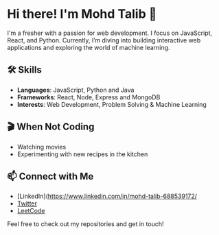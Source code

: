 # Hi there! I'm Mohd Talib 👋

I'm a fresher with a passion for web development. I focus on JavaScript, React, and Python. Currently, I’m diving into building interactive web applications and exploring the world of machine learning.

## 🛠️ Skills
- **Languages**: JavaScript, Python and Java
- **Frameworks**: React, Node, Express and MongoDB
- **Interests**: Web Development, Problem Solving & Machine Learning

## 🎬 When Not Coding
- Watching movies
- Experimenting with new recipes in the kitchen

## 📫 Connect with Me
- [LinkedIn](https://www.linkedin.com/in/mohd-talib-688539172/
- [Twitter](https://twitter.com/Talib__Saeed)
- [LeetCode](https://leetcode.com/u/Talib_Saeed/)

Feel free to check out my repositories and get in touch!
